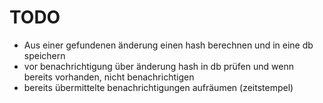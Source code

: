 # TODO
- Aus einer gefundenen änderung einen hash berechnen und in eine db speichern
- vor benachrichtigung über änderung hash in db prüfen und wenn bereits vorhanden, nicht benachrichtigen
- bereits übermittelte benachrichtigungen aufräumen (zeitstempel)